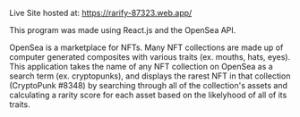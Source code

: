 Live Site hosted at: https://rarify-87323.web.app/

This program was made using React.js and the OpenSea API. 

OpenSea is a marketplace for NFTs. 
Many NFT collections are made up of computer generated composites with various traits (ex. mouths, hats, eyes). 
This application takes the name of any NFT collection on OpenSea as a search term (ex. cryptopunks), 
and displays the rarest NFT in that collection (CryptoPunk #8348) by searching through all of the collection's assets 
and calculating a rarity score for each asset based on the likelyhood of all of its traits. 
